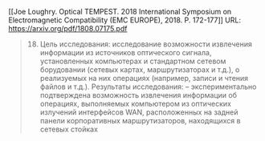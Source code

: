 [[Joe Loughry. Optical TEMPEST. 2018 International Symposium on Electromagnetic Compatibility (EMC EUROPE), 2018. Р. 172-177]]
URL: https://arxiv.org/pdf/1808.07175.pdf

>18. Цель исследования: 
>исследование возможности извлечения информации из источников оптического сигнала, установленных компьютерах и стандартном сетевом борудовании (сетевых картах, маршрутизаторах и т.д.), о реализуемых на них операциях (например, записи и чтения файлов и т.д.). 
>Результаты исследования: 
>– экспериментально подтверждена возможность извлечения информации об операциях, выполняемых компьютером из оптических излучений интерфейсов WAN, расположенных на задней панели корпоративных маршрутизаторов, находящихся в сетевых стойках